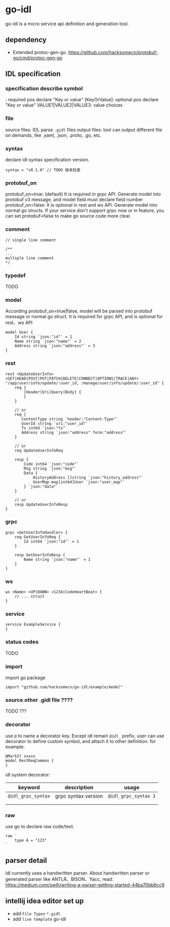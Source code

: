 # go-idl
go-idl is a micro service api definition and generation tool.

## dependency
- Extended protoc-gen-go. https://github.com/hacksomecn/protobuf-go/cmd/protoc-gen-go

## IDL specification

### specification describe symbol
<KeyOrValue>: required pos declare "Key or value"
[KeyOrValue]: optional pos declare "Key or value"
VALUE1|VALUE2|VALUE3: value choices

### file
source files: IDL parse `.gidl` files
output files: tool can output different file on demands, like .yaml, .json, .proto, .go, etc.

### syntax
declare idl syntax specification version.
```
syntax = "v0.1.0" // TODO 版本检查
```

### protobuf_on
protobuf_on=true: (default) It is required in grpc API. Generate model into protobuf v3 message, and model field must declare field number
protobuf_on=false: It is optional in rest and ws API. Generate model into normal go structs. 
If your service don't support grpc now or in feature, you can set protobuf=false to make go source code more clear.

### comment
```
// single line comment

/**
...
multiple line comment
*/
```

### typedef
TODO

### model
According protobuf_on=true|false, model will be parsed into protobuf message or normal go struct. 
It is required for grpc API, and is optional for rest、ws API
```
model User {
    Id string `json:"id"` = 1
    Name string `json:"name"` = 2
    Address string `json:"address"` = 3
}
```

### rest
```
rest <UpdateUserInfo> <GET|HEAD|POST|PUT|PATCH|DELETE|CONNECT|OPTIONS|TRACE|ANY> "/app/user/info/update/:user_id, /manage/user/info/update/:user_id" {
    req {
        [Header|Uri|Query|Body] {
        }
    }
    
    // or
    req {
       ContentType string `header:"Content-Type"` 
       UserId string `uri:"user_id"`  
       Ts int64 `json:"ts"`
       Address string `json:"address" form:"address"` 
    }
    
    // or
    req UpdateUserInfoReq
    
    resp {
        Code int64 `json:"code"` 
        Msg string `json:"msg"`
        Data {
            HistoryAddress []string `json:"history_address"`
            UserMap map[int64]User `json:"user_map"`
        } `json:"data"`
    }
    
    // or
    resp UpdateUserInfoResp
}
```

### grpc
```
grpc <GetUserInfoHandler> {
    req GetUserInfoReq {
        Id int64 `json:"id"` = 1
    }
    
    resp GetUserInfoResp {
        Name string `json:"name"` = 1
    }
}
```

### ws
```
ws <Name> <UP|DOWN> <1234|CodeHeartBeat> {
    // ... struct
}
```

### service
```
service ExampleService {
}
```

### status codes
TODO

### import
import go package
```
import "github.com/hacksomecn/go-idl/example/model"
```

### source other .gidl file ????
TODO ???

### decorator
use `@` to name a decorator key. Except idl remain `@idl_` prefix,  user can use decorator to define custom symbol, 
and attach it to other definition.
for example:
```
@MarkIt xxxxx
model RestReqCommon {
}
```

idl system decorator:

| keyword            | description         | usage                |
| ------------------ | ------------------- | -------------------- |
| `@idl_grpc_syntax` | grpc syntax version | `@idl_grpc_syntax 3` |
|                    |                     |                      |
|                    |                     |                      |

### raw
use go to declare raw code/text.
```
raw `
    type A = "123"
`
```

## parser detail
Idl currently uses a handwritten parser. About handwritten parser or generated parser like ANTLR、BISON、Yacc, read: https://medium.com/swlh/writing-a-parser-getting-started-44ba70bb6cc9

## intellij idea editor set up
- add `File Types` `*.gidl`
- add `live template` go-idl